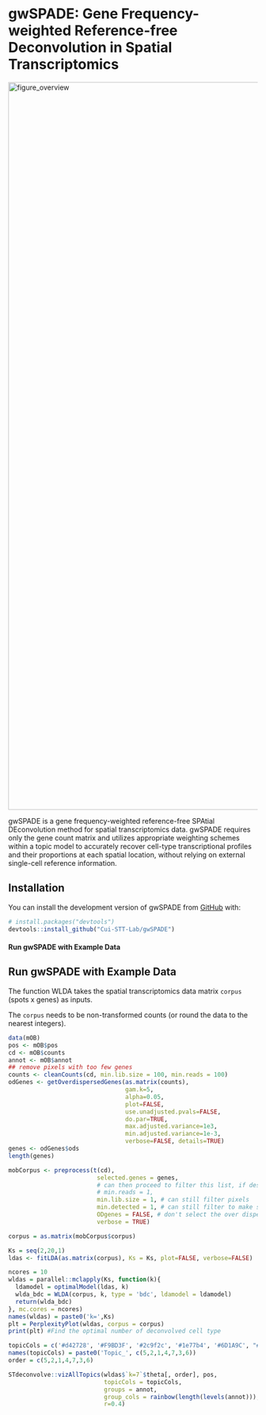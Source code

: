 # gwSPADE: Gene Frequency-weighted Reference-free Deconvolution in Spatial Transcriptomics

<img width="1467" alt="figure_overview" src="https://github.com/user-attachments/assets/f5e33750-773a-46c5-8fa0-2f3a51e900dd" />

gwSPADE is a gene frequency-weighted reference-free SPAtial DEconvolution method for spatial transcriptomics data. gwSPADE requires only the gene count matrix and utilizes appropriate weighting schemes within a topic model to accurately recover cell-type transcriptional profiles and their proportions at each spatial location, without relying on external single-cell reference information.

## Installation

You can install the development version of gwSPADE from [GitHub](https://github.com/Cui-STT-Lab/gwSPADE) with:

```r
# install.packages("devtools")
devtools::install_github("Cui-STT-Lab/gwSPADE")
```

#### **Run gwSPADE with Example Data**
## Run gwSPADE with Example Data

The function WLDA takes the spatial transcriptomics data matrix `corpus` (spots x genes) as inputs.

The `corpus` needs to be non-transformed counts (or round the data to the nearest integers).

```r
data(mOB)
pos <- mOB$pos
cd <- mOB$counts
annot <- mOB$annot
## remove pixels with too few genes
counts <- cleanCounts(cd, min.lib.size = 100, min.reads = 100)
odGenes <- getOverdispersedGenes(as.matrix(counts),
                                 gam.k=5,
                                 alpha=0.05,
                                 plot=FALSE,
                                 use.unadjusted.pvals=FALSE,
                                 do.par=TRUE,
                                 max.adjusted.variance=1e3,
                                 min.adjusted.variance=1e-3,
                                 verbose=FALSE, details=TRUE)
genes <- odGenes$ods
length(genes)

mobCorpus <- preprocess(t(cd),
                         selected.genes = genes,
                         # can then proceed to filter this list, if desired
                         # min.reads = 1, 
                         min.lib.size = 1, # can still filter pixels
                         min.detected = 1, # can still filter to make sure the selected genes are present in at least 1 pixel
                         ODgenes = FALSE, # don't select the over dispersed genes
                         verbose = TRUE)

corpus = as.matrix(mobCorpus$corpus)

Ks = seq(2,20,1)
ldas <- fitLDA(as.matrix(corpus), Ks = Ks, plot=FALSE, verbose=FALSE)

ncores = 10
wldas = parallel::mclapply(Ks, function(k){
  ldamodel = optimalModel(ldas, k)
  wlda_bdc = WLDA(corpus, k, type = 'bdc', ldamodel = ldamodel)
  return(wlda_bdc)
}, mc.cores = ncores)
names(wldas) = paste0('k=',Ks)
plt = PerplexityPlot(wldas, corpus = corpus)
print(plt) #Find the optimal number of deconvolved cell type
```

```r
topicCols = c('#d42728', '#F9BD3F', '#2c9f2c', '#1e77b4', '#6D1A9C', "#f4f1de", "#f4a99f")
names(topicCols) = paste0('Topic_', c(5,2,1,4,7,3,6))
order = c(5,2,1,4,7,3,6)

STdeconvolve::vizAllTopics(wldas$`k=7`$theta[, order], pos, 
                           topicCols = topicCols,
                           groups = annot, 
                           group_cols = rainbow(length(levels(annot))),
                           r=0.4)
```

